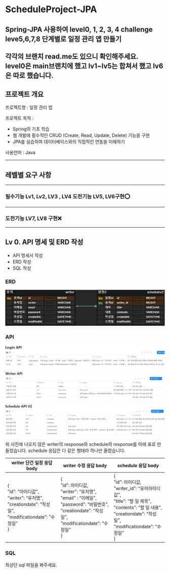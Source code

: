 # ScheduleProject-JPA

Spring-JPA 사용하여 level0, 1, 2, 3, 4 challenge leve5,6,7,8  단계별로 일정 관리 앱 만들기
<br>
<br>
각각의 브랜치 read.me도 있으니 확인해주세요.
<br>
level0은 main브랜치에 했고 lv1~lv5는 합쳐서 했고 lv6은 따로 했습니다.
-------

## 프로젝트 개요

프로젝트명 : 일정 관리 앱 <br>

프로젝트 목적 :

- Spring의 기초 학습
- 웹 개발에 필수적인 CRUD (Create, Read, Update, Delete) 기능을 구현
- JPA를 실습하여 데이터베이스와의 직접적인 연동을 이해하기

사용언어 : Java

-----

## 레벨별 요구 사항

-----
### 필수기능 Lv1, Lv2, LV3 , LV4 도전기능  LV5, LV6구현⭕<br>

---
### 도전기능 LV7, LV8 구현❌ <br>

------

## Lv 0. API 명세 및 ERD 작성
- API 명세서 작성
- ERD 작성
- SQL 작성
### ERD

![erd.PNG](png/erd.PNG)

### API

![login api.PNG](png/login%20api.PNG)

![writer api.PNG](png/writer%20api.PNG)

![schedule api.PNG](png/schedule%20api.PNG)

위 사진에 나오지 않은 writer의 response와 schedule의 response를 아래 표로 만들었습니다. schedule 응답은 다 같은 형태라 하나만 올렸습니다.


| writer 단건 일정 응답 body                                                                                  | writer 수정 응답 body|schedule 응답 body|
|-------------------------------------------------------------------------------------------------------|---|---|
| {<br>”id”: “아이디값”, <br>”writer”:  “유저명”,<br> ”creationdate”:  “작성일”, <br> ”modificationdate”: ”수정일” <br>} | {<br>”id”: 아이디값,<br>”writer”: “유저명”,<br>”email” : “이메일”,<br>”password”: “비밀번호”,<br>”creationdate”:  “작성일”,<br>”modificationdate”: “수정일”<br>}  | {<br>”id”: 아이디값,<br>”writer_id”: “유저아이디값”,<br>”title”:  “할 일 제목”,<br>”contents”:  “할 일 내용”,<br>"creationdate”:  “작성일”,<br>”modificationdate”: “수정일”<br>}|

### SQL
최상단 sql 파일을 봐주세요.
















